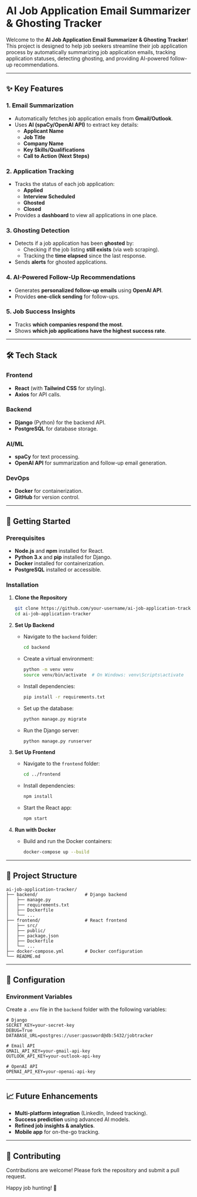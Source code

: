 # **AI Job Application Email Summarizer & Ghosting Tracker**  

Welcome to the **AI Job Application Email Summarizer & Ghosting Tracker**! This project is designed to help job seekers streamline their job application process by automatically summarizing job application emails, tracking application statuses, detecting ghosting, and providing AI-powered follow-up recommendations.

---

## **✨ Key Features**  

### **1. Email Summarization**  
- Automatically fetches job application emails from **Gmail/Outlook**.  
- Uses **AI (spaCy/OpenAI API)** to extract key details:  
  - **Applicant Name**  
  - **Job Title**  
  - **Company Name**  
  - **Key Skills/Qualifications**  
  - **Call to Action (Next Steps)**  

### **2. Application Tracking**  
- Tracks the status of each job application:  
  - **Applied**  
  - **Interview Scheduled**  
  - **Ghosted**  
  - **Closed**  
- Provides a **dashboard** to view all applications in one place.  

### **3. Ghosting Detection**  
- Detects if a job application has been **ghosted** by:  
  - Checking if the job listing **still exists** (via web scraping).  
  - Tracking the **time elapsed** since the last response.  
- Sends **alerts** for ghosted applications.  

### **4. AI-Powered Follow-Up Recommendations**  
- Generates **personalized follow-up emails** using **OpenAI API**.  
- Provides **one-click sending** for follow-ups.  

### **5. Job Success Insights**  
- Tracks **which companies respond the most**.  
- Shows **which job applications have the highest success rate**.  

---

## **🛠️ Tech Stack**  

### **Frontend**  
- **React** (with **Tailwind CSS** for styling).  
- **Axios** for API calls.  

### **Backend**  
- **Django** (Python) for the backend API.  
- **PostgreSQL** for database storage.  

### **AI/ML**  
- **spaCy** for text processing.  
- **OpenAI API** for summarization and follow-up email generation.  

### **DevOps**  
- **Docker** for containerization.  
- **GitHub** for version control.  

---

## **🚀 Getting Started**  

### **Prerequisites**  
- **Node.js** and **npm** installed for React.  
- **Python 3.x** and **pip** installed for Django.  
- **Docker** installed for containerization.  
- **PostgreSQL** installed or accessible.  

### **Installation**  

1. **Clone the Repository**  
   ```bash  
   git clone https://github.com/your-username/ai-job-application-tracker.git  
   cd ai-job-application-tracker  
   ```  

2. **Set Up Backend**  
   - Navigate to the `backend` folder:  
     ```bash  
     cd backend  
     ```  
   - Create a virtual environment:  
     ```bash  
     python -m venv venv  
     source venv/bin/activate  # On Windows: venv\Scripts\activate  
     ```  
   - Install dependencies:  
     ```bash  
     pip install -r requirements.txt  
     ```  
   - Set up the database:  
     ```bash  
     python manage.py migrate  
     ```  
   - Run the Django server:  
     ```bash  
     python manage.py runserver  
     ```  

3. **Set Up Frontend**  
   - Navigate to the `frontend` folder:  
     ```bash  
     cd ../frontend  
     ```  
   - Install dependencies:  
     ```bash  
     npm install  
     ```  
   - Start the React app:  
     ```bash  
     npm start  
     ```  

4. **Run with Docker**  
   - Build and run the Docker containers:  
     ```bash  
     docker-compose up --build  
     ```  

---

## **📂 Project Structure**  

```  
ai-job-application-tracker/  
├── backend/                  # Django backend  
│   ├── manage.py  
│   ├── requirements.txt  
│   ├── Dockerfile  
│   └── ...  
├── frontend/                 # React frontend  
│   ├── src/  
│   ├── public/  
│   ├── package.json  
│   ├── Dockerfile  
│   └── ...  
├── docker-compose.yml        # Docker configuration  
└── README.md  
```  

---

## **🔧 Configuration**  

### **Environment Variables**  
Create a `.env` file in the `backend` folder with the following variables:  

```  
# Django  
SECRET_KEY=your-secret-key  
DEBUG=True  
DATABASE_URL=postgres://user:password@db:5432/jobtracker  

# Email API  
GMAIL_API_KEY=your-gmail-api-key  
OUTLOOK_API_KEY=your-outlook-api-key  

# OpenAI API  
OPENAI_API_KEY=your-openai-api-key  
```  

---

## **📈 Future Enhancements**  
- **Multi-platform integration** (LinkedIn, Indeed tracking).  
- **Success prediction** using advanced AI models.  
- **Refined job insights & analytics**.  
- **Mobile app** for on-the-go tracking.  

---

## **🙏 Contributing**  
Contributions are welcome! Please fork the repository and submit a pull request.  

Happy job hunting! 🚀